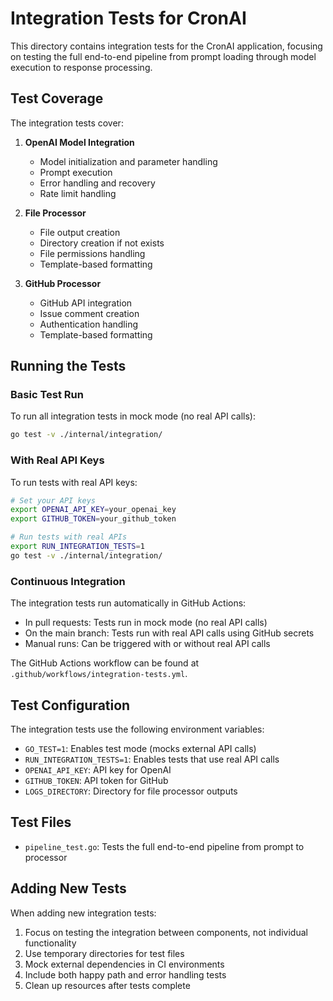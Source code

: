 # Integration Tests for CronAI

This directory contains integration tests for the CronAI application, focusing on testing the full end-to-end pipeline from prompt loading through model execution to response processing.

## Test Coverage

The integration tests cover:

1. **OpenAI Model Integration**
   - Model initialization and parameter handling
   - Prompt execution
   - Error handling and recovery
   - Rate limit handling

2. **File Processor**
   - File output creation
   - Directory creation if not exists
   - File permissions handling
   - Template-based formatting

3. **GitHub Processor**
   - GitHub API integration
   - Issue comment creation
   - Authentication handling
   - Template-based formatting

## Running the Tests

### Basic Test Run

To run all integration tests in mock mode (no real API calls):

```bash
go test -v ./internal/integration/
```

### With Real API Keys

To run tests with real API keys:

```bash
# Set your API keys
export OPENAI_API_KEY=your_openai_key
export GITHUB_TOKEN=your_github_token

# Run tests with real APIs
export RUN_INTEGRATION_TESTS=1
go test -v ./internal/integration/
```

### Continuous Integration

The integration tests run automatically in GitHub Actions:

- In pull requests: Tests run in mock mode (no real API calls)
- On the main branch: Tests run with real API calls using GitHub secrets
- Manual runs: Can be triggered with or without real API calls

The GitHub Actions workflow can be found at `.github/workflows/integration-tests.yml`.

## Test Configuration

The integration tests use the following environment variables:

- `GO_TEST=1`: Enables test mode (mocks external API calls)
- `RUN_INTEGRATION_TESTS=1`: Enables tests that use real API calls
- `OPENAI_API_KEY`: API key for OpenAI
- `GITHUB_TOKEN`: API token for GitHub
- `LOGS_DIRECTORY`: Directory for file processor outputs

## Test Files

- `pipeline_test.go`: Tests the full end-to-end pipeline from prompt to processor

## Adding New Tests

When adding new integration tests:

1. Focus on testing the integration between components, not individual functionality
2. Use temporary directories for test files
3. Mock external dependencies in CI environments
4. Include both happy path and error handling tests
5. Clean up resources after tests complete
